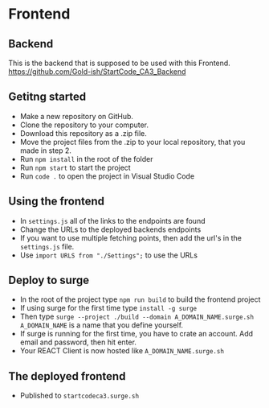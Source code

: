 # Frontend

## Backend
This is the backend that is supposed to be used with this Frontend.  
https://github.com/Gold-ish/StartCode_CA3_Backend

## Getitng started
- Make a new repository on GitHub.
- Clone the repository to your computer.
- Download this repository as a .zip file.
- Move the project files from the .zip to your local repository, that you made in step 2.
- Run `npm install` in the root of the folder
- Run `npm start` to start the project
- Run `code .` to open the project in Visual Studio Code

## Using the frontend

- In `settings.js` all of the links to the endpoints are found
- Change the URLs to the deployed backends endpoints
- If you want to use multiple fetching points, then add the url's in the `settings.js` file.
- Use `import URLS from "./Settings";` to use the URLs

## Deploy to surge

- In the root of the project type `npm run build` to build the frontend project
- If using surge for the first time type `install -g surge`
- Then type `surge --project ./build --domain A_DOMAIN_NAME.surge.sh`  
`A_DOMAIN_NAME` is a name that you define yourself.
- If surge is running for the first time, you have to crate an account. Add email and password, then hit enter.
- Your REACT Client is now hosted like `A_DOMAIN_NAME.surge.sh`

## The deployed frontend

- Published to `startcodeca3.surge.sh`
